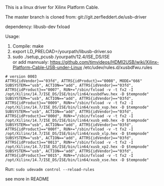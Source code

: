 This is a linux driver for Xilinx Platform Cable.

The master branch is cloned from: git://git.zerfleddert.de/usb-driver

dependency: libusb-dev  fxload

Usage:
1. Compile: make
2. export LD_PRELOAD=/yourpath/libusb-driver.so
3. sudo ./setup_pcusb /yourpath/12.4/ISE_DS/ISE  
   or add mannualy:
   https://github.com/timvideos/HDMI2USB/wiki/Xilinx-Platform-Cable-USB-under-Linux
  /etc/udev/rules.d/xusbdfwu.rules
  ```
  # version 0003
  ATTRS{idVendor}=="03fd", ATTRS{idProduct}=="0008", MODE="666"
  SUBSYSTEM=="usb", ACTION=="add", ATTRS{idVendor}=="03fd", ATTRS{idProduct}=="0007", RUN+="/sbin/fxload -v -t fx2 -I /opt/Xilinx/14.7/ISE_DS/ISE/bin/lin64/xusbdfwu.hex -D $tempnode"
  SUBSYSTEM=="usb", ACTION=="add", ATTRS{idVendor}=="03fd", ATTRS{idProduct}=="0009", RUN+="/sbin/fxload -v -t fx2 -I /opt/Xilinx/14.7/ISE_DS/ISE/bin/lin64/xusb_xup.hex -D $tempnode"
  SUBSYSTEM=="usb", ACTION=="add", ATTRS{idVendor}=="03fd", ATTRS{idProduct}=="000d", RUN+="/sbin/fxload -v -t fx2 -I /opt/Xilinx/14.7/ISE_DS/ISE/bin/lin64/xusb_emb.hex -D $tempnode"
  SUBSYSTEM=="usb", ACTION=="add", ATTRS{idVendor}=="03fd", ATTRS{idProduct}=="000f", RUN+="/sbin/fxload -v -t fx2 -I /opt/Xilinx/14.7/ISE_DS/ISE/bin/lin64/xusb_xlp.hex -D $tempnode"
  SUBSYSTEM=="usb", ACTION=="add", ATTRS{idVendor}=="03fd", ATTRS{idProduct}=="0013", RUN+="/sbin/fxload -v -t fx2 -I /opt/Xilinx/14.7/ISE_DS/ISE/bin/lin64/xusb_xp2.hex -D $tempnode"
  SUBSYSTEM=="usb", ACTION=="add", ATTRS{idVendor}=="03fd", ATTRS{idProduct}=="0015", RUN+="/sbin/fxload -v -t fx2 -I /opt/Xilinx/14.7/ISE_DS/ISE/bin/lin64/xusb_xse.hex -D $tempnode"
  ```
  Run: `sudo udevadm control --reload-rules`

  see more in README
